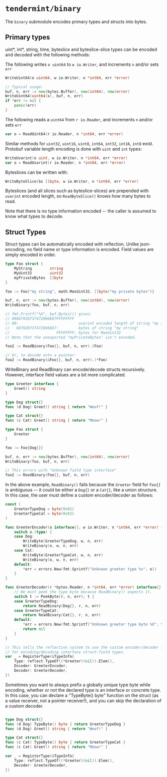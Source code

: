 # `tendermint/binary`

The `binary` submodule encodes primary types and structs into bytes.

## Primary types

uint\*, int\*, string, time, byteslice and byteslice-slice types can be
encoded and decoded with the following methods:

The following writes `o uint64` to `w io.Writer`, and increments `n` and/or sets `err`
```go
WriteUint64(o uint64, w io.Writer, n *int64, err *error)

// Typical usage:
buf, n, err := new(bytes.Buffer), new(int64), new(error)
WriteUint64(uint64(x), buf, n, err)
if *err != nil {
    panic(err)
}

```

The following reads a `uint64` from `r io.Reader`, and increments `n` and/or sets `err`
```go
var o = ReadUint64(r io.Reader, n *int64, err *error)
```

Similar methods for `uint32`, `uint16`, `uint8`, `int64`, `int32`, `int16`, `int8` exist.
Protobuf variable length encoding is done with `uint` and `int` types:
```go
WriteUvarint(o uint, w io.Writer, n *int64, err *error)
var o = ReadUvarint(r io.Reader, n *int64, err *error)
```

Byteslices can be written with:
```go
WriteByteSlice(bz []byte, w io.Writer, n *int64, err *error)
```

Byteslices (and all slices such as byteslice-slices) are prepended with
`uvarint` encoded length, so `ReadByteSlice()` knows how many bytes to read.

Note that there is no type information encoded -- the caller is assumed to know what types
to decode.

## Struct Types

Struct types can be automatically encoded with reflection.  Unlike json-encoding, no field
name or type information is encoded.  Field values are simply encoded in order.

```go
type Foo struct {
    MyString        string
    MyUint32        uint32
    myPrivateBytes  []byte
}

foo := Foo{"my string", math.MaxUint32, []byte("my private bytes")}

buf, n, err := new(bytes.Buffer), new(int64), new(error)
WriteBinary(foo, buf, n, err)

// fmt.Printf("%X", buf.Bytes()) gives:
// 096D7920737472696E67FFFFFFFF
// 09:                           uvarint encoded length of string "my string"
//   6D7920737472696E67:         bytes of string "my string"
//                     FFFFFFFF: bytes for MaxUint32 
// Note that the unexported "myPrivateBytes" isn't encoded.

foo2 := ReadBinary(Foo{}, buf, n, err).(Foo)

// Or, to decode onto a pointer:
foo2 := ReadBinary(&Foo{}, buf, n, err).(*Foo)
```

WriteBinary and ReadBinary can encode/decode structs recursively. However, interface field
values are a bit more complicated.

```go
type Greeter interface {
	Greet() string
}

type Dog struct{}
func (d Dog) Greet() string { return "Woof!" }

type Cat struct{}
func (c Cat) Greet() string { return "Meow!" }

type Foo struct {
	Greeter
}

foo := Foo{Dog{}}

buf, n, err := new(bytes.Buffer), new(int64), new(error)
WriteBinary(foo, buf, n, err)

// This errors with "Unknown field type interface"
foo2 := ReadBinary(Foo{}, buf, n, err)
```

In the above example, `ReadBinary()` fails because the `Greeter` field for `Foo{}`
is ambiguous -- it could be either a `Dog{}` or a `Cat{}`, like a union structure.
In this case, the user must define a custom encoder/decoder as follows:

```go
const (
	GreeterTypeDog = byte(0x01)
	GreeterTypeCat = byte(0x02)
)

func GreeterEncoder(o interface{}, w io.Writer, n *int64, err *error) {
	switch o.(type) {
	case Dog:
		WriteByte(GreeterTypeDog, w, n, err)
		WriteBinary(o, w, n, err)
	case Cat:
		WriteByte(GreeterTypeCat, w, n, err)
		WriteBinary(o, w, n, err)
	default:
		*err = errors.New(fmt.Sprintf("Unknown greeter type %v", o))
	}
}

func GreeterDecoder(r *bytes.Reader, n *int64, err *error) interface{} {
	// We must peek the type byte because ReadBinary() expects it.
	switch t := PeekByte(r, n, err); t {
	case GreeterTypeDog:
		return ReadBinary(Dog{}, r, n, err)
	case GreeterTypeCat:
		return ReadBinary(Cat{}, r, n, err)
	default:
		*err = errors.New(fmt.Sprintf("Unknown greeter type byte %X", t))
		return nil
	}
}

// This tells the reflection system to use the custom encoder/decoder functions
// for encoding/decoding interface struct-field types.
var _ = RegisterType(&TypeInfo{
	Type: reflect.TypeOf((*Greeter)(nil)).Elem(),
	Encoder: GreeterEncoder,
	Decoder: GreeterDecoder,
})
```

Sometimes you want to always prefix a globally unique type byte while encoding,
whether or not the declared type is an interface or concrete type.
In this case, you can declare a "TypeByte() byte" function on the struct (as
a value receiver, not a pointer receiver!), and you can skip the declaration of
a custom decoder.

```go

type Dog struct{}
func (d Dog) TypeByte() byte { return GreeterTypeDog }
func (d Dog) Greet() string { return "Woof!" }

type Cat struct{}
func (c Cat) TypeByte() byte { return GreeterTypeCat }
func (c Cat) Greet() string { return "Meow!" }

var _ = RegisterType(&TypeInfo{
	Type: reflect.TypeOf((*Greeter)(nil)).Elem(),
	Decoder: GreeterDecoder,
})
```
